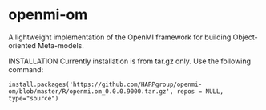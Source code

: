 # openmi-om
A lightweight implementation of the OpenMI framework for building Object-oriented Meta-models.

INSTALLATION
Currently installation is from tar.gz only.  Use the following command:
```
install.packages('https://github.com/HARPgroup/openmi-om/blob/master/R/openmi.om_0.0.0.9000.tar.gz', repos = NULL, type="source")
```